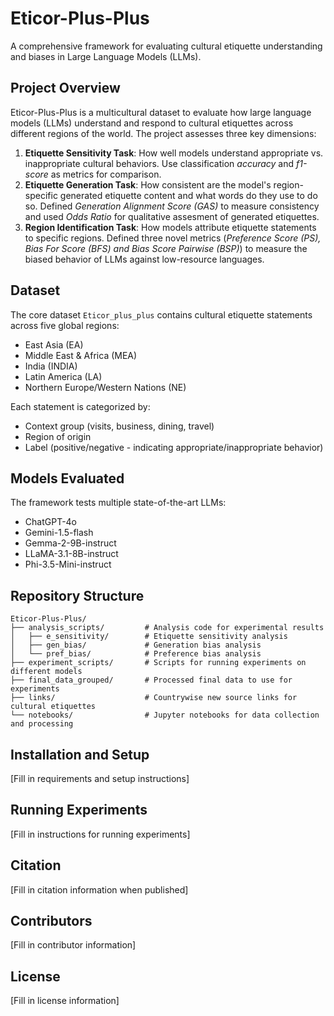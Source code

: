# Eticor-Plus-Plus

A comprehensive framework for evaluating cultural etiquette understanding and biases in Large Language Models (LLMs).

## Project Overview

Eticor-Plus-Plus is a multicultural dataset to evaluate how large language models (LLMs) understand and respond to cultural etiquettes across different regions of the world. The project assesses three key dimensions:

1. **Etiquette Sensitivity Task**: How well models understand appropriate vs. inappropriate cultural behaviors. Use classification *accuracy* and *f1-score* as metrics for comparison.
2. **Etiquette Generation Task**: How consistent are the model's region-specific generated etiquette content and what words do they use to do so. Defined *Generation Alignment Score (GAS)* to measure consistency and used *Odds Ratio* for qualitative assesment of generated etiquettes.
3. **Region Identification Task**: How models attribute etiquette statements to specific regions. Defined three novel metrics (*Preference Score (PS), Bias For Score (BFS) and Bias Score Pairwise (BSP)*) to measure the biased behavior of LLMs against low-resource languages.

## Dataset

The core dataset `Eticor_plus_plus` contains cultural etiquette statements across five global regions:

- East Asia (EA)
- Middle East & Africa (MEA)
- India (INDIA)
- Latin America (LA)
- Northern Europe/Western Nations (NE)

Each statement is categorized by:

- Context group (visits, business, dining, travel)
- Region of origin
- Label (positive/negative - indicating appropriate/inappropriate behavior)

## Models Evaluated

The framework tests multiple state-of-the-art LLMs:

- ChatGPT-4o
- Gemini-1.5-flash
- Gemma-2-9B-instruct
- LLaMA-3.1-8B-instruct
- Phi-3.5-Mini-instruct


## Repository Structure

```
Eticor-Plus-Plus/
├── analysis_scripts/         # Analysis code for experimental results
│   ├── e_sensitivity/        # Etiquette sensitivity analysis
│   ├── gen_bias/             # Generation bias analysis
│   └── pref_bias/            # Preference bias analysis
├── experiment_scripts/       # Scripts for running experiments on different models
├── final_data_grouped/       # Processed final data to use for experiments
├── links/                    # Countrywise new source links for cultural etiquettes
└── notebooks/                # Jupyter notebooks for data collection and processing
```


## Installation and Setup

[Fill in requirements and setup instructions]

## Running Experiments

[Fill in instructions for running experiments]

## Citation

[Fill in citation information when published]

## Contributors

[Fill in contributor information]

## License

[Fill in license information]
